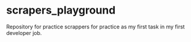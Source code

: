 # scrapers_playground
Repository for practice scrappers for practice as my first task in my first developer job.
